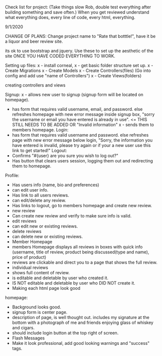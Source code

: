 Check list for project: (Take things slow Rob, double test everything after building something and save often.) When you get reviewed understand what everything does, every line of code, every html, everything.

9/1/2020

CHANGE OF PLANS: Change project name to "Rate that botttle!", have it be a liquor and beer review site.

its ok to use bootstrap and jquery. Use these to set up the aesthetic of the site ONCE YOU HAVE CODED EVERYTHING TO WORK.

Setting up files:
  x - install corneal,
  x - get basic folder structure set up.
  x - Create Migrations
  x - Create Models
  x - Create Controllers(files) (Go into config and add use "name of Controllers")
  x - Create Views(folders)

creating controllers and views

Signup:
   x - allows new user to signup (signup form will be located on homepage).
   - has form that requires valid username, email, and password.
      else refreshes homepage with new error message inside signup box, "sorry the username or email you have entered is already in use". <= THIS STILL NEEDS TO BE ADDED OR "Invalid information"
   x - sends them to members homepage.
Login:
   - has form that requires valid username and password.
      else refreshes page with new error message below login, "Sorry, the information you have entered is invalid, please try again or if your a new user use this link to get started!"
Logout:
   - Confirms "#{user} are you sure you wish to log out?"
   - Has button that clears users session, logging them out and redirecting them to homepage.

Profile:
   - Has users info (name, bio and preferences)
   - can edit user info.
   - Has link to all users reviews.
   - can edit/delete any review.
   - Has links to logout, go to members homepage and create new review.
   - new review
   - Can create new review and verify to make sure info is valid.
   - edit reviews
   - can edit new or existing reviews.
   - delete reviews
   - can delete new or existing reviews.
   - Member Homepage
   - members Homepage displays all reviews in boxes with quick info (username, title of review, product being discussed(type and name), price of product)
   - reviews are clickable and direct you to a page that shows the full review.
   - individual reviews
   - shows full content of review.
   - is editable and deletable by user who created it.
   - IS NOT editable and deletable by user who DID NOT create it.
   - Making each html page look good

homepage:
  - Background looks good.
  - signup form is center page.
  - description of page, is well thought out. includes my signature at the bottom with a photograph of me and friends enjoying glass of whiskey and cigars.
  - should include login button at the top right of screen.
  - Flash Messages
  - Make it look professional, add good looking warnings and "success" tags.
